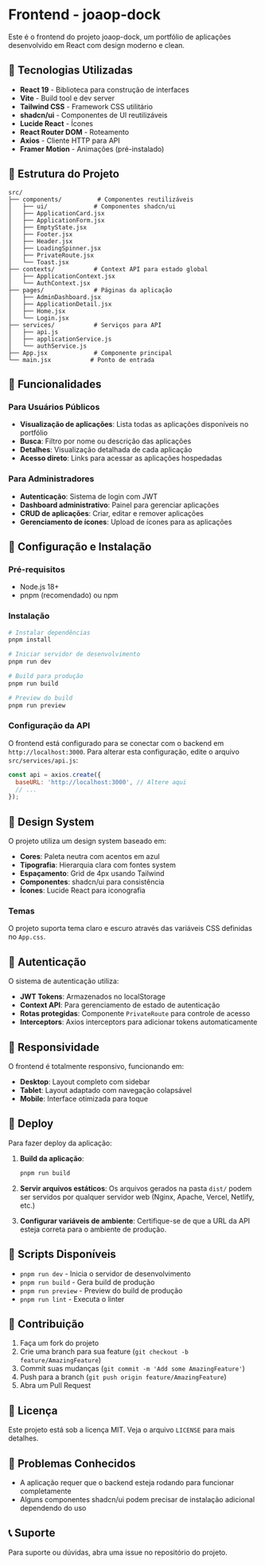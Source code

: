 # Frontend - joaop-dock

Este é o frontend do projeto joaop-dock, um portfólio de aplicações desenvolvido em React com design moderno e clean.

## 🚀 Tecnologias Utilizadas

- **React 19** - Biblioteca para construção de interfaces
- **Vite** - Build tool e dev server
- **Tailwind CSS** - Framework CSS utilitário
- **shadcn/ui** - Componentes de UI reutilizáveis
- **Lucide React** - Ícones
- **React Router DOM** - Roteamento
- **Axios** - Cliente HTTP para API
- **Framer Motion** - Animações (pré-instalado)

## 📁 Estrutura do Projeto

```
src/
├── components/          # Componentes reutilizáveis
│   ├── ui/             # Componentes shadcn/ui
│   ├── ApplicationCard.jsx
│   ├── ApplicationForm.jsx
│   ├── EmptyState.jsx
│   ├── Footer.jsx
│   ├── Header.jsx
│   ├── LoadingSpinner.jsx
│   ├── PrivateRoute.jsx
│   └── Toast.jsx
├── contexts/           # Context API para estado global
│   ├── ApplicationContext.jsx
│   └── AuthContext.jsx
├── pages/              # Páginas da aplicação
│   ├── AdminDashboard.jsx
│   ├── ApplicationDetail.jsx
│   ├── Home.jsx
│   └── Login.jsx
├── services/           # Serviços para API
│   ├── api.js
│   ├── applicationService.js
│   └── authService.js
├── App.jsx             # Componente principal
└── main.jsx           # Ponto de entrada
```

## 🎯 Funcionalidades

### Para Usuários Públicos
- **Visualização de aplicações**: Lista todas as aplicações disponíveis no portfólio
- **Busca**: Filtro por nome ou descrição das aplicações
- **Detalhes**: Visualização detalhada de cada aplicação
- **Acesso direto**: Links para acessar as aplicações hospedadas

### Para Administradores
- **Autenticação**: Sistema de login com JWT
- **Dashboard administrativo**: Painel para gerenciar aplicações
- **CRUD de aplicações**: Criar, editar e remover aplicações
- **Gerenciamento de ícones**: Upload de ícones para as aplicações

## 🔧 Configuração e Instalação

### Pré-requisitos
- Node.js 18+ 
- pnpm (recomendado) ou npm

### Instalação
```bash
# Instalar dependências
pnpm install

# Iniciar servidor de desenvolvimento
pnpm run dev

# Build para produção
pnpm run build

# Preview do build
pnpm run preview
```

### Configuração da API
O frontend está configurado para se conectar com o backend em `http://localhost:3000`. Para alterar esta configuração, edite o arquivo `src/services/api.js`:

```javascript
const api = axios.create({
  baseURL: 'http://localhost:3000', // Altere aqui
  // ...
});
```

## 🎨 Design System

O projeto utiliza um design system baseado em:
- **Cores**: Paleta neutra com acentos em azul
- **Tipografia**: Hierarquia clara com fontes system
- **Espaçamento**: Grid de 4px usando Tailwind
- **Componentes**: shadcn/ui para consistência
- **Ícones**: Lucide React para iconografia

### Temas
O projeto suporta tema claro e escuro através das variáveis CSS definidas no `App.css`.

## 🔐 Autenticação

O sistema de autenticação utiliza:
- **JWT Tokens**: Armazenados no localStorage
- **Context API**: Para gerenciamento de estado de autenticação
- **Rotas protegidas**: Componente `PrivateRoute` para controle de acesso
- **Interceptors**: Axios interceptors para adicionar tokens automaticamente

## 📱 Responsividade

O frontend é totalmente responsivo, funcionando em:
- **Desktop**: Layout completo com sidebar
- **Tablet**: Layout adaptado com navegação colapsável
- **Mobile**: Interface otimizada para toque

## 🚀 Deploy

Para fazer deploy da aplicação:

1. **Build da aplicação**:
   ```bash
   pnpm run build
   ```

2. **Servir arquivos estáticos**: Os arquivos gerados na pasta `dist/` podem ser servidos por qualquer servidor web (Nginx, Apache, Vercel, Netlify, etc.)

3. **Configurar variáveis de ambiente**: Certifique-se de que a URL da API esteja correta para o ambiente de produção.

## 🔧 Scripts Disponíveis

- `pnpm run dev` - Inicia o servidor de desenvolvimento
- `pnpm run build` - Gera build de produção
- `pnpm run preview` - Preview do build de produção
- `pnpm run lint` - Executa o linter

## 🤝 Contribuição

1. Faça um fork do projeto
2. Crie uma branch para sua feature (`git checkout -b feature/AmazingFeature`)
3. Commit suas mudanças (`git commit -m 'Add some AmazingFeature'`)
4. Push para a branch (`git push origin feature/AmazingFeature`)
5. Abra um Pull Request

## 📄 Licença

Este projeto está sob a licença MIT. Veja o arquivo `LICENSE` para mais detalhes.

## 🐛 Problemas Conhecidos

- A aplicação requer que o backend esteja rodando para funcionar completamente
- Alguns componentes shadcn/ui podem precisar de instalação adicional dependendo do uso

## 📞 Suporte

Para suporte ou dúvidas, abra uma issue no repositório do projeto.
